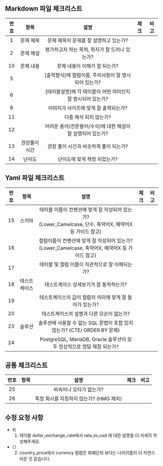 ## Markdown 파일 체크리스트
| 번호 |     항목     |                              설명                              | 체크 | 비고 |
|:----:|:------------:|:-------------------------------------------------------------:|:----:|:-----:|
|   1  |   문제 제목  | 문제 제목이 문제를 잘 설명하고 있는가?                         |      |      |
|   2  |   문제 해설  | 평가하고자 하는 목적, 취지가 잘 드러나 있는가?                 |      |      |
|  10  |   문제 내용  | 문제 내용이 이해가 잘 되는가?                                  |      |      |
|   5  |              | [출력형식]에 컬럼이름, 주의사항이 잘 명시되어 있는가?            |     |      |
|   6  |              | [테이블설명]에 각 테이블이 어떤 의미인지 잘 명시되어 있는가?     |      |      |
|   8  |              | 이미지가 사이즈에 맞게 잘 출력되는가?                           |      |      |
|  11  |              | 다중 해석 되지 않는가?                                         |      |      |
|  12  |              | 어려운 용어(전문용어/수식)에 대한 해설이 잘 설명되어 있는가?    |      |      |
|  13  | 권장풀이시간 | 권장 풀이 시간과 비슷하게 풀이   되는가?                         |      |      |
|  14  |    난이도    | 난이도에 맞게 책정 되었는가?                                    |      |      |

## Yaml 파일 체크리스트
| 번호 |              항목             |                                                       설명                                                      | 체크 | 비고 |
|:----:|:-----------------------------:|:---------------------------------------------------------------------------------------------------------------:|:----:|:-----:|
|  15  |             스키마            | 테이블 이름이 컨벤션에 맞게   잘 작성되어 있는가?      <br>(Lower_Camelcase, 단수, 축약어X, 예약어X 등 가이드 참고) |      |      |
|  16  |                               | 컬럼이름이   컨벤션에 맞게 잘 작성되어 있는가?     <br> (Lower_Camelcase, 축약어X, 예약어X 등 가이드 참고)        |      |      |
|  17  |                               | 테이블 및 컬럼 이름이 직관적으로 잘 이해되는가?                                                                 |      |      |
|  18  |      테스트케이스              | 테스트케이스 상세보기가 잘 동작하는가?                                                                          |      |      |
|  19  |                               | 테스트케이스의 값이 컬럼의 의미에 맞게 잘 들어가 있는가?                                                         |      |      |
|  20  |                               | 테스트케이스의 설명과 다른 모순이 없는가?                                                                     |      |      |
|  23  |             솔루션            | 솔루션에 사용할 수 없는 SQL 문법이 포함 있지 않는가? (CTE/ ORDER BY 문제)                                       |      |      |
|  24  |                               | PostgreSQL, MariaDB,   Oracle 솔루션이 모두 정상적으로 정답 채점 되는가?                                        |      |      |

## 공통 체크리스트
| 번호 | 항목 |                            설명                            | 체크 | 비고 |
|:----:|:----:|:----------------------------------------------------------:|:----:|:----:|
|  25  |  　  | 비속어나 오타가 없는가?                                    |      |      |
|  26  |      | 특정 회사를 지칭하지 않는가? (HMG 제외)                     |      |      |


## 수정 요청 사항
- [x] 1. 테이블 dollar_exchange_rate에서 rate_to_usd 에 대한 설명을 더 자세히 작성해주세요.

- [ ] 2. country_price에서 currency 컬럼은 화폐단위 보다는 나라이름이 더 자연스러운 것 같습니다.
